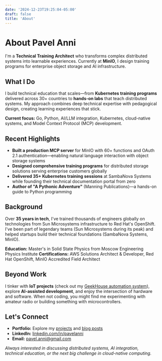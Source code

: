 ```yaml
---
date: '2024-12-23T19:25:04-05:00'
draft: false
title: 'About'
---
```


# About Pavel Anni

I'm a **Technical Training Architect** who transforms complex distributed systems into learnable experiences. Currently at **MinIO**, I design training programs for enterprise object storage and AI infrastructure.

## What I Do

I build technical education that scales—from **Kubernetes training programs** delivered across 30+ countries to **hands-on labs** that teach distributed systems. My approach combines deep technical expertise with pedagogical design, creating learning experiences that stick.

**Current focus:** Go, Python, AI/LLM integration, Kubernetes, cloud-native systems, and Model Context Protocol (MCP) development.

## Recent Highlights

- **Built a production MCP server** for MinIO with 60+ functions and OAuth 2.1 authentication—enabling natural language interaction with object storage systems
- **Designed comprehensive training programs** for distributed storage solutions serving enterprise customers globally
- **Delivered 35+ Kubernetes training sessions** at SambaNova Systems while founding their technical documentation portal from zero
- **Author of "A Pythonic Adventure"** (Manning Publications)—a hands-on guide to Python programming

## Background

Over **35 years in tech**, I've trained thousands of engineers globally on technologies from Sun Microsystems infrastructure to Red Hat's OpenShift. I've been part of legendary teams (Sun Microsystems during its peak) and helped startups build their technical foundations (SambaNova Systems, MinIO).

**Education:** Master's in Solid State Physics from Moscow Engineering Physics Institute
**Certifications:** AWS Solutions Architect & Developer, Red Hat OpenShift, MinIO Accredited Field Architect

## Beyond Work

I tinker with **IoT projects** (check out my [GeekHouse automation system](/projects/geekhouse/)), explore **AI-assisted development**, and enjoy the intersection of hardware and software. When not coding, you might find me experimenting with amateur radio or building something with microcontrollers.

## Let's Connect

- **Portfolio:** Explore my [projects](/projects/) and [blog posts](/blog/)
- **LinkedIn:** [linkedin.com/in/pavelanni](https://www.linkedin.com/in/pavelanni)
- **Email:** pavel.anni@gmail.com

*Always interested in discussing distributed systems, AI integration, technical education, or the next big challenge in cloud-native computing.*

